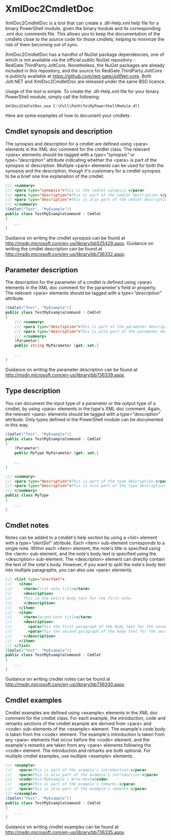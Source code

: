 # XmlDoc2CmdletDoc

XmlDoc2CmdletDoc is a tool that can create a .dll-Help.xml help file for a binary PowerShell module, given the binary module and its corresponding .xml doc comments file. This allows you to keep the documentation of the cmdlets close to the source code for those cmdlets, helping to minimize the risk of them becoming out of sync.

XmlDoc2CmdletDoc has a handful of NuGet package dependencies, one of which is not available via the official public NuGet repository - RedGate.ThirdParty.JoltCore. Nonetheless, the NuGet packages are already included in this repository, and the source for RedGate.ThirdParty.JoltCore is publicly available at https://github.com/red-gate/JoltNet-core. Both Jolt.NET and XmlDoc2CmdletDoc are released under the same BSD licence.

Usage of the tool is simple. To create the .dll-Help.xml file for your binary PowerShell module, simply call the following:

```batchfile
XmlDoc2CmdletDoc.exe C:\Full\Path\To\MyPowerShellModule.dll
```

Here are some examples of how to document your cmdlets:

## Cmdlet synopsis and description

The synopsis and description for a cmdlet are defined using \<para\> elements in the XML doc comment for the cmdlet class. The relevant \<para\> elements should be tagged with a *type="synopsis"* or *type="description"* attribute indicating whether the \<para\> is part of the synopsis or description. Multiple \<para\> elements can be used for both the synopsis and the description, though it's customary for a cmdlet synopsis to be a brief one line explanation of the cmdlet.

```c#
/// <summary>
/// <para type="synopsis">This is the cmdlet synopsis.</para>
/// <para type="description">This is part of the cmdlet description.</para>
/// <para type="description">This is also part of the cmdlet description.</para>
/// </summary>
[Cmdlet("Test", "MyExample")]
public class TestMyExampleCommand : Cmdlet
{
    ...
}
```

Guidance on writing the cmdlet synopsis can be found at http://msdn.microsoft.com/en-us/library/bb525429.aspx.
Guidance on writing the cmdlet description can be found at http://msdn.microsoft.com/en-us/library/bb736332.aspx.

## Parameter description

The description for the parameter of a cmdlet is defined using \<para\> elements in the XML doc comment for the parameter's field or property. The relevant \<para\> elements should be tagged with a *type="description"* attribute.

```c#
[Cmdlet("Test", "MyExample")]
public class TestMyExampleCommand : Cmdlet
{
    /// <summary>
    /// <para type="description">This is part of the parameter description.</para>
    /// <para type="description">This is also part of the parameter description.</para>
    /// </summary>
    [Parameter]
    public string MyParameter {get; set;}
    
    ...
}

```

Guidance on writing the parameter description can be found at http://msdn.microsoft.com/en-us/library/bb736339.aspx.

## Type description

You can document the input type of a parameter or the output type of a cmdlet, by using \<para\> elements in the type's XML doc comment. Again, the relevant \<para\> elements should be tagged with a *type="description"* attribute. Only types defined in the PowerShell module can be documented in this way.

```c#
[Cmdlet("Test", "MyExample")]
public class TestMyExampleCommand : Cmdlet
{
    [Parameter]
    public MyType MyParameter {get; set;}
    
    ...
}

/// <summary>
/// <para type="description">This is part of the type description.</para>
/// <para type="description">This is also part of the type description.</para>
/// </summary>
public class MyType
{
    ...
}
```

## Cmdlet notes

Notes can be added to a cmdlet's help section by using a \<list\> element with a *type="alertSet"* attribute. Each \<item\> sub-element corresponds to a single note. Within each \<item\> element, the note's title is specified using the \<term\> sub-element, and the note's body text is specified using the \<description\> sub-element. The \<description\> element can directly contain the text of the note's body. However, if you want to split the note's body text into multiple paragraphs, you can also use \<para\> elements.

```c#
/// <list type="alertSet">
///   <item>
///     <term>First note title</term>
///     <description>
///     This is the entire body text for the first note.
///     </description>
///   </item>
///   <item>
///     <term>Second note title</term>
///     <description>
///       <para>This the first paragraph of the body text for the second note.</para>
///       <para>This the second paragraph of the body text for the second note.</para>
///     </description>
///   </item>
/// </list>
[Cmdlet("Test", "MyExample")]
public class TestMyExampleCommand : Cmdlet
{
    ...
}
```

Guidance on writing cmdlet notes can be found at http://msdn.microsoft.com/en-us/library/bb736330.aspx.

## Cmdlet examples

Cmdlet examples are defined using \<example\> elements in the XML doc comment for the cmdlet class. For each example, the introduction, code and remarks sections of the cmdlet example are derived from \<para\> and \<code\> sub-elements of the \<example\> element. The example's code body is taken from the \<code\> element. The example's introduction is taken from any \<para\> elements that occur before the \<code\> element, and the example's remarks are taken from any \<para\> elements following the \<code\> element. The introduction and remarks are both optional. For multiple cmdlet examples, use multiple \<example\> elements.

```c#
/// <example>
///   <para>This is part of the example's introduction.</para>
///   <para>This is also part of the example's introduction.</para>
///   <code>Test-MyExample | Wrte-Host</code>
///   <para>This is part of the example's remarks.</para>
///   <para>This is also part of the example's remarks.</para>
/// </example>
[Cmdlet("Test", "MyExample")]
public class TestMyExampleCommand : Cmdlet
{
    ...
}
```

Guidance on writing cmdlet examples can be found at http://msdn.microsoft.com/en-us/library/bb736335.aspx.
